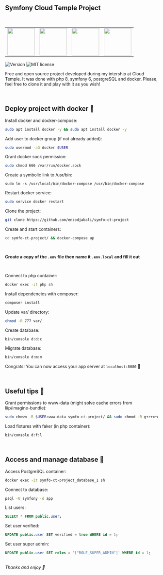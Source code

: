 ## Symfony Cloud Temple Project

<br>

<table><tr>
<td align="center"><img src="https://cdn.discordapp.com/attachments/774340712585625603/999962830474326036/unknown.png" width="90" /><br /></td>
<td align="center"><img src="https://cdn.discordapp.com/attachments/774340712585625603/1001141818165039174/unknown.png" width="90" /><br /></td>
<td align="center"><img src="https://cdn.discordapp.com/attachments/774340712585625603/1001142070204960868/unknown.png" width="90" /><br /></td>
<td align="center"><img src="https://cdn.discordapp.com/attachments/997412174311981136/1003973686367367168/nginx-smalllogo.png" width="90" /><br /></td>
</tr></table>

![Version](http://141.94.244.54:1010/version.svg)
![MIT license](http://141.94.244.54:1010/license-mit.svg)

Free and open source project developed during my intership at Cloud Temple. It was done with php 8, symfony 6, postgreSQL and docker.
Please, feel free to clone it and play with it as you wish!

<br />

## Deploy project with docker 🐳

Install docker and docker-compose:
```bash
sudo apt install docker -y && sudo apt install docker -y
```

Add user to docker group (if not already added):
```bash
sudo usermod -aG docker $USER
```

Grant docker sock permission:
```bash
sudo chmod 666 /var/run/docker.sock
```

Create a symbolic link to /usr/bin:
```
sudo ln -s /usr/local/bin/docker-compose /usr/bin/docker-compose
```

Restart docker service:
```bash
sudo service docker restart
```

Clone the project:
```bash
git clone https://github.com/enzodjabali/symfo-ct-project
```

Create and start containers:
```bash
cd symfo-ct-project/ && docker-compose up
```
<br />

<b>Create a copy of the `.env` file then name it `.env.local` and fill it out</b>

<br />

Connect to php container:
```bash
docker exec -it php sh
```

Install dependencies with composer:
```sh
composer install
```

Update var/ directory:
```sh
chmod -R 777 var/
```

Create database:
```sh
bin/console d:d:c
```

Migrate database:
```sh
bin/console d:m:m
```

Congrats! You can now access your app server at `localhost:8080` 🎉

<br>

## Useful tips 📎

Grant permissions to www-data (might solve cache errors from liip/imagine-bundle):
```bash
sudo chown -R $USER:www-data symfo-ct-project/ && sudo chmod -R g+r+x+w symfo-ct-project/
```

Load fixtures with faker (in php container):
```sh
bin/console d:f:l
```
<br>

## Access and manage database 🐘

Access PostgreSQL container:
```bash
docker exec -it symfo-ct-project_database_1 sh
```

Connect to database:
```sh
psql -U symfony -d app
```

List users:
```sql
SELECT * FROM public.user;
```

Set user verified:
```sql
UPDATE public.user SET verified = true WHERE id = 1;
```

Set user super admin:
```sql
UPDATE public.user SET roles = '["ROLE_SUPER_ADMIN"]' WHERE id = 1;
```
<br />
<i>Thanks and enjoy 👋</i>
